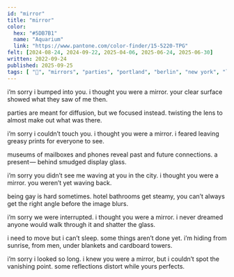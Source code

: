 ```yaml
---
id: "mirror"
title: "mirror"
color:
  hex: "#5DB7B1"
  name: "Aquarium"
  link: "https://www.pantone.com/color-finder/15-5220-TPG"
felt: [2024-08-24, 2024-09-22, 2025-04-06, 2025-06-24, 2025-06-30]
written: 2022-09-24
published: 2025-09-25
tags: [ "💛", "mirrors", "parties", "portland", "berlin", "new york", "lenses", "light", "sun", "sunrise", "museums", "mail", "telephones", "gay", "hotels", "san francisco", "angles", "dreams", "sleep", "touch"]
---
```

i’m sorry i bumped into you. 
i thought you were a mirror. 
your clear surface showed 
what they saw of me then.

parties are meant for diffusion,
but we focused instead. 
twisting the lens to almost 
make out what was there.

i’m sorry i couldn’t touch you. 
i thought you were a mirror. 
i feared leaving greasy prints
for everyone to see.

museums of mailboxes and phones
reveal past and future connections.
a present —
behind smudged display glass.

i’m sorry you didn’t see me
waving at you in the city.
i thought you were a mirror.
you weren’t yet waving back.

being gay is hard sometimes. 
hotel bathrooms get steamy,
you can’t always get the right angle
before the image blurs. 

i’m sorry we were interrupted. 
i thought you were a mirror.
i never dreamed anyone would
walk through it and shatter the glass.

i need to move but i can’t sleep. 
some things aren’t done yet. 
i’m hiding from sunrise, from men,
under blankets and cardboard towers.

i’m sorry i looked so long.
i knew you were a mirror,
but i couldn’t spot the vanishing point.
some reflections distort while yours perfects.
